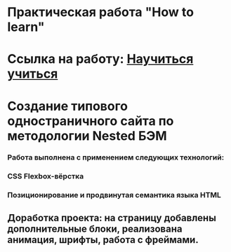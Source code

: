 # Практическая работа "How to learn"
# Ссылка на работу: <a href="https://ilkirov.github.io/how-to-learn/" target="_blank">Научиться учиться</a>
# Создание типового одностраничного сайта по методологии Nested БЭМ
### Работа выполнена с применением следующих технологий:
### CSS Flexbox-вёрстка
### Позиционирование и продвинутая семантика языка HTML
### 
## Доработка проекта: на страницу добавлены дополнительные блоки, реализована анимация, шрифты, работа с фреймами.